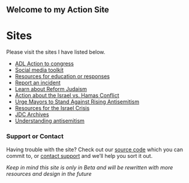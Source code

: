## Welcome to my Action Site

# Sites
Please visit the sites I have listed below. 

- [ADL Action to congress](https://action.adl.org/HOBpDK9)
- [Social media toolkit](https://www.actagainstantisemitism.org/social-media-toolkit)
- [Resources for education or responses](https://www.adl.org/education-and-resources/resource-knowledge-base)
- [Report an incident](https://www.adl.org/reportincident)
- [Learn about Reform Judaism](https://urj.org/what-we-believe/what-is-reform-judaism)
- [Action about the Israel vs. Hamas Conflict](https://actnow.ajc.org/IiyZQDW)
- [Urge Mayors to Stand Against Rising Antisemitism](https://actnow.ajc.org/ktviDz1?ms=wb_act_20210527_TakeAction)
- [Resources for the Israel Crisis](https://jewishfederations.org/about-jfna/israel-overseas/i-o-today/israel-crisis-2021-resources)
- [JDC Archives](https://archives.jdc.org/)
- [Understanding antisemitism](https://www.worldjewishcongress.org/en/the-definition-of-antisemitism)

### Support or Contact

Having trouble with the site? Check out our [source code](https://github.com/Technosword/Action-you-can-take) which you can commit to, or [contact support](mailto:technominedev@gmail.com) and we’ll help you sort it out.

*Keep in mind this site is only in Beta and will be rewritten with more resources and design in the future*
